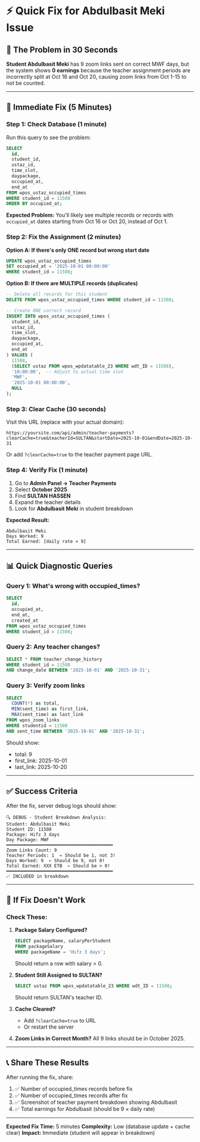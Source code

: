 # ⚡ Quick Fix for Abdulbasit Meki Issue

## 🎯 The Problem in 30 Seconds

**Student Abdulbasit Meki** has 9 zoom links sent on correct MWF days, but the system shows **0 earnings** because the teacher assignment periods are incorrectly split at Oct 16 and Oct 20, causing zoom links from Oct 1-15 to not be counted.

---

## 🔧 Immediate Fix (5 Minutes)

### Step 1: Check Database (1 minute)

Run this query to see the problem:

```sql
SELECT
  id,
  student_id,
  ustaz_id,
  time_slot,
  daypackage,
  occupied_at,
  end_at
FROM wpos_ustaz_occupied_times
WHERE student_id = 11508
ORDER BY occupied_at;
```

**Expected Problem:**
You'll likely see multiple records or records with `occupied_at` dates starting from Oct 16 or Oct 20, instead of Oct 1.

### Step 2: Fix the Assignment (2 minutes)

**Option A: If there's only ONE record but wrong start date**

```sql
UPDATE wpos_ustaz_occupied_times
SET occupied_at = '2025-10-01 00:00:00'
WHERE student_id = 11508;
```

**Option B: If there are MULTIPLE records (duplicates)**

```sql
-- Delete all records for this student
DELETE FROM wpos_ustaz_occupied_times WHERE student_id = 11508;

-- Create ONE correct record
INSERT INTO wpos_ustaz_occupied_times (
  student_id,
  ustaz_id,
  time_slot,
  daypackage,
  occupied_at,
  end_at
) VALUES (
  11508,
  (SELECT ustaz FROM wpos_wpdatatable_23 WHERE wdt_ID = 11508),
  '10:00:00',  -- Adjust to actual time slot
  'MWF',
  '2025-10-01 00:00:00',
  NULL
);
```

### Step 3: Clear Cache (30 seconds)

Visit this URL (replace with your actual domain):

```
https://yoursite.com/api/admin/teacher-payments?clearCache=true&teacherId=SULTAN&startDate=2025-10-01&endDate=2025-10-31
```

Or add `?clearCache=true` to the teacher payment page URL.

### Step 4: Verify Fix (1 minute)

1. Go to **Admin Panel → Teacher Payments**
2. Select **October 2025**
3. Find **SULTAN HASSEN**
4. Expand the teacher details
5. Look for **Abdulbasit Meki** in student breakdown

**Expected Result:**

```
Abdulbasit Meki
Days Worked: 9
Total Earned: [daily rate × 9]
```

---

## 📊 Quick Diagnostic Queries

### Query 1: What's wrong with occupied_times?

```sql
SELECT
  id,
  occupied_at,
  end_at,
  created_at
FROM wpos_ustaz_occupied_times
WHERE student_id = 11508;
```

### Query 2: Any teacher changes?

```sql
SELECT * FROM teacher_change_history
WHERE student_id = 11508
AND change_date BETWEEN '2025-10-01' AND '2025-10-31';
```

### Query 3: Verify zoom links

```sql
SELECT
  COUNT(*) as total,
  MIN(sent_time) as first_link,
  MAX(sent_time) as last_link
FROM wpos_zoom_links
WHERE studentid = 11508
AND sent_time BETWEEN '2025-10-01' AND '2025-10-31';
```

Should show:

- total: 9
- first_link: 2025-10-01
- last_link: 2025-10-20

---

## ✅ Success Criteria

After the fix, server debug logs should show:

```
🔍 DEBUG - Student Breakdown Analysis:
Student: Abdulbasit Meki
Student ID: 11508
Package: Hifz 3 days
Day Package: MWF
━━━━━━━━━━━━━━━━━━━━━━━━━━━━━━━━━━━━━━━━
Zoom Links Count: 9
Teacher Periods: 1  ← Should be 1, not 3!
Days Worked: 9  ← Should be 9, not 0!
Total Earned: XXX ETB  ← Should be > 0!
━━━━━━━━━━━━━━━━━━━━━━━━━━━━━━━━━━━━━━━━
✅ INCLUDED in breakdown
```

---

## 🚨 If Fix Doesn't Work

### Check These:

1. **Package Salary Configured?**

   ```sql
   SELECT packageName, salaryPerStudent
   FROM packageSalary
   WHERE packageName = 'Hifz 3 days';
   ```

   Should return a row with salary > 0.

2. **Student Still Assigned to SULTAN?**

   ```sql
   SELECT ustaz FROM wpos_wpdatatable_23 WHERE wdt_ID = 11508;
   ```

   Should return SULTAN's teacher ID.

3. **Cache Cleared?**

   - Add `?clearCache=true` to URL
   - Or restart the server

4. **Zoom Links in Correct Month?**
   All 9 links should be in October 2025.

---

## 📞 Share These Results

After running the fix, share:

1. ✅ Number of occupied_times records before fix
2. ✅ Number of occupied_times records after fix
3. ✅ Screenshot of teacher payment breakdown showing Abdulbasit
4. ✅ Total earnings for Abdulbasit (should be 9 × daily rate)

---

**Expected Fix Time:** 5 minutes
**Complexity:** Low (database update + cache clear)
**Impact:** Immediate (student will appear in breakdown)

